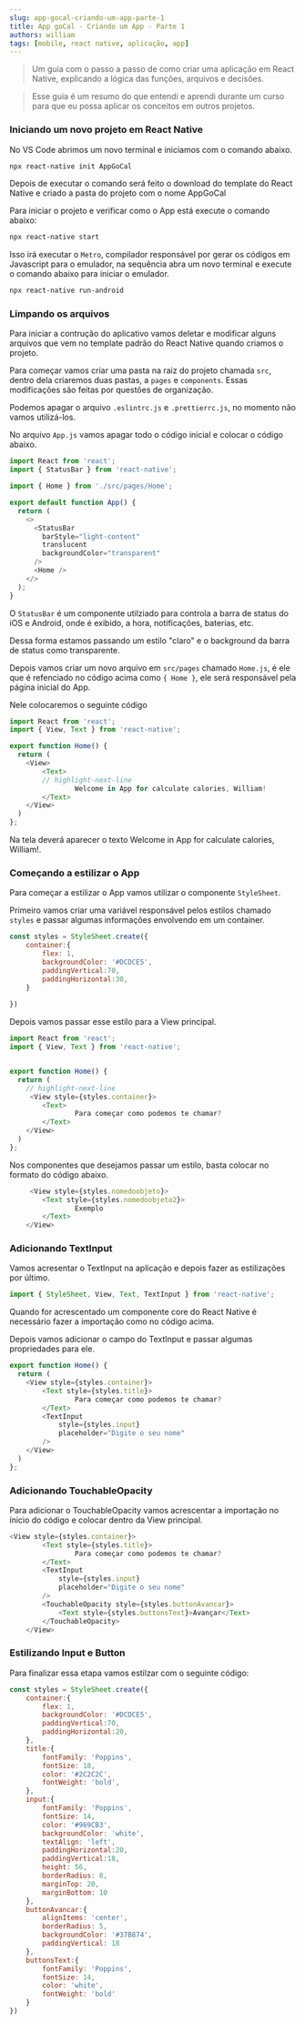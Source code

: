 ```yaml
---
slug: app-gocal-criando-um-app-parte-1
title: App goCal - Criando um App - Parte 1
authors: william
tags: [mobile, react native, aplicação, app]
---
```


> Um guia com o passo a passo de como criar uma aplicação em React Native, explicando a lógica das funções, arquivos e decisões.

> Esse guia é um resumo do que entendi e aprendi durante um curso para que eu possa aplicar os conceitos em outros projetos.

<!--truncate-->
### Iniciando um novo projeto em React Native  

No VS Code abrimos um novo terminal e iniciamos com o comando abaixo.

```bash title="Criar novo projeto"
npx react-native init AppGoCal
```

Depois de executar o comando será feito o download do template do React Native e criado a pasta do projeto com o nome AppGoCal

Para iniciar o projeto e verificar como o App está execute o comando abaixo:

```bash title="Iniciar emulador Metro"
npx react-native start
```

Isso irá executar o `Metro`, compilador responsável por gerar os códigos em Javascript para o emulador, na sequência abra um novo terminal e execute o comando abaixo para iniciar o emulador.

```bash title="Iniciar emulador android"
npx react-native run-android
```

### Limpando os arquivos

Para iniciar a contrução do aplicativo vamos deletar e modificar alguns arquivos que vem no template padrão do React Native quando criamos o projeto.

Para começar vamos criar uma pasta na raiz do projeto chamada `src`, dentro dela criaremos duas pastas, a `pages` e `components`. Essas modificações são feitas por questões de organização.

Podemos apagar o arquivo `.eslintrc.js` e `.prettierrc.js`, no momento não vamos utilizá-los.

No arquivo `App.js` vamos apagar todo o código inicial e colocar o código abaixo.

```js showLineNumbers title="@/App.js"
import React from 'react';
import { StatusBar } from 'react-native';

import { Home } from './src/pages/Home';

export default function App() {
  return (
    <>
      <StatusBar 
        barStyle="light-content" 
        translucent 
        backgroundColor="transparent" 
      />
      <Home />
    </>
  );
}
```
O `StatusBar` é um componente utilziado para controla a barra de status do iOS e Android, onde é exibido, a hora, notificações, baterias, etc.

Dessa forma estamos passando um estilo "claro" e o background da barra de status como transparente.

Depois vamos criar um novo arquivo em `src/pages` chamado `Home.js`, é ele que é refenciado no código acima como `{ Home }`, ele será responsável pela página inicial do App.

Nele colocaremos o seguinte código


```js showLineNumbers title="./src/pages/Home.js"
import React from 'react';
import { View, Text } from 'react-native';

export function Home() {
  return (
    <View>
        <Text>
        // highlight-next-line
                Welcome in App for calculate calories, William!
        </Text>
    </View>
  )
};
```
Na tela deverá aparecer o texto Welcome in App for calculate calories, William!.

### Começando a estilizar o App

Para começar a estilizar o App vamos utilizar o componente `StyleSheet`.

Primeiro vamos criar uma variável responsável pelos estilos chamado `styles` e passar algumas informações envolvendo em um container.

```js showLineNumbers title="./src/pages/Home.js"
const styles = StyleSheet.create({
    container:{
        flex: 1,
        backgroundColor: '#DCDCE5',
        paddingVertical:70,
        paddingHorizontal:30,
    }
    
})
```

Depois vamos passar esse estilo para a View principal.

```js showLineNumbers title="./src/pages/Home.js"
import React from 'react';
import { View, Text } from 'react-native';


export function Home() {
  return (
    // highlight-next-line
     <View style={styles.container}>
        <Text>
                Para começar como podemos te chamar?
        </Text>
    </View>
  )
};
```

Nos componentes que desejamos passar um estilo, basta colocar no formato do código abaixo.

```js showLineNumbers title="./src/pages/Home.js"
     <View style={styles.nomedoobjeto}>
        <Text style={styles.nomedoobjeto2}>
                Exemplo
        </Text>
    </View>
```
### Adicionando TextInput

Vamos acresentar o TextInput na aplicação e depois fazer as estilizações por último.

```js title="./src/pages/Home.js"
import { StyleSheet, View, Text, TextInput } from 'react-native';
```

Quando for acrescentado um componente core do React Native é necessário fazer a importação como no código acima.

Depois vamos adicionar o campo do TextInput e passar algumas propriedades para ele.

```js showLineNumbers title="./src/pages/Home.js"
export function Home() {
  return (
    <View style={styles.container}>
        <Text style={styles.title}>
                Para começar como podemos te chamar?
        </Text>
        <TextInput
            style={styles.input}
            placeholder="Digite o seu nome"
        />
    </View>
  )
};
```

### Adicionando TouchableOpacity

Para adicionar o TouchableOpacity vamos acrescentar a importação no ínicio do código e colocar dentro da View principal.

```js showLineNumbers title="./src/pages/Home.js"
<View style={styles.container}>
        <Text style={styles.title}>
                Para começar como podemos te chamar?
        </Text>
        <TextInput
            style={styles.input}
            placeholder="Digite o seu nome"
        />
        <TouchableOpacity style={styles.buttonAvancar}>
            <Text style={styles.buttonsText}>Avançar</Text>
        </TouchableOpacity>
    </View>
```

### Estilizando Input e Button

Para finalizar essa etapa vamos estilzar com o seguinte código:

```js showLineNumbers title="./src/pages/Home.js"
const styles = StyleSheet.create({
    container:{
        flex: 1,
        backgroundColor: '#DCDCE5',
        paddingVertical:70,
        paddingHorizontal:20,
    },
    title:{
        fontFamily: 'Poppins',
        fontSize: 18,
        color: '#2C2C2C',
        fontWeight: 'bold',
    },
    input:{
        fontFamily: 'Poppins',
        fontSize: 14,
        color: '#969CB3',
        backgroundColor: 'white',
        textAlign: 'left',
        paddingHorizontal:20,
        paddingVertical:18,
        height: 56,
        borderRadius: 8,
        marginTop: 20,
        marginBottom: 10
    },
    buttonAvancar:{
        alignItems: 'center',
        borderRadius: 5,
        backgroundColor: '#37B874',
        paddingVertical: 18
    },
    buttonsText:{
        fontFamily: 'Poppins',
        fontSize: 14,
        color: 'white',
        fontWeight: 'bold'
    }
})
```